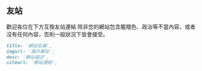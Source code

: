 ---
---
## 友站

歡迎各位在下方互換友站連結
除非您的網站包含腥羶色、政治等不當內容，或者沒有任何內容，否則一般狀況下皆會接受。
```markdown title="格式" icon="text"
title: '網站名稱',
imgurl: '圖片網址',
desc: '網站描述',
siteurl: '網站連結',
```
